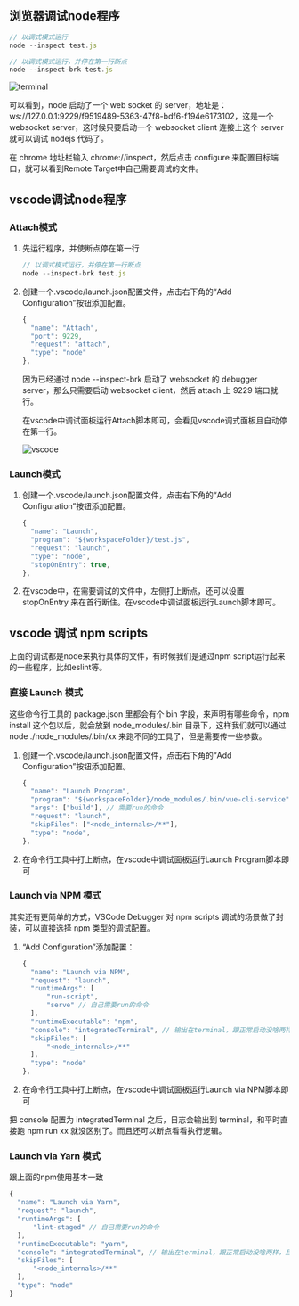 ## 浏览器调试node程序
```js
// 以调式模式运行
node --inspect test.js

// 以调式模式运行，并停在第一行断点
node --inspect-brk test.js
```
![terminal](https://cdn.lishuxue.site/blog/image/前端笔记/terminal.png)

可以看到，node 启动了一个 web socket 的 server，地址是：ws://127.0.0.1:9229/f9519489-5363-47f8-bdf6-f194e6173102，这是一个websocket server，这时候只要启动一个 websocket client 连接上这个 server 就可以调试 nodejs 代码了。

在 chrome 地址栏输入 chrome://inspect，然后点击 configure 来配置目标端口，就可以看到Remote Target中自己需要调试的文件。

## vscode调试node程序
### Attach模式
1. 先运行程序，并使断点停在第一行
    ```js
    // 以调式模式运行，并停在第一行断点
    node --inspect-brk test.js
    ```
2. 创建一个.vscode/launch.json配置文件，点击右下角的“Add Configuration”按钮添加配置。
    ```js
    {
      "name": "Attach",
      "port": 9229,
      "request": "attach",
      "type": "node"
    },
    ```

    因为已经通过 node --inspect-brk 启动了 websocket 的 debugger server，那么只需要启动 websocket client，然后 attach 上 9229 端口就行。

    在vscode中调试面板运行Attach脚本即可，会看见vscode调式面板且自动停在第一行。

    ![vscode](https://cdn.lishuxue.site/blog/image/前端笔记/vscode.png)

### Launch模式
1. 创建一个.vscode/launch.json配置文件，点击右下角的“Add Configuration”按钮添加配置。

    ```js
    {
      "name": "Launch",
      "program": "${workspaceFolder}/test.js",
      "request": "launch",
      "type": "node",
      "stopOnEntry": true,
    },
    ```
2. 在vscode中，在需要调试的文件中，左侧打上断点，还可以设置 stopOnEntry 来在首行断住。在vscode中调试面板运行Launch脚本即可。

## vscode 调试 npm scripts
上面的调试都是node来执行具体的文件，有时候我们是通过npm script运行起来的一些程序，比如eslint等。

### 直接 Launch 模式
这些命令行工具的 package.json 里都会有个 bin 字段，来声明有哪些命令，npm install 这个包以后，就会放到 node_modules/.bin 目录下，这样我们就可以通过 node ./node_modules/.bin/xx 来跑不同的工具了，但是需要传一些参数。

1. 创建一个.vscode/launch.json配置文件，点击右下角的“Add Configuration”按钮添加配置。

    ```js
    {
      "name": "Launch Program",
      "program": "${workspaceFolder}/node_modules/.bin/vue-cli-service",
      "args": ["build"], // 需要run的命令
      "request": "launch",
      "skipFiles": ["<node_internals>/**"],
      "type": "node",
    },
    ```
2. 在命令行工具中打上断点，在vscode中调试面板运行Launch Program脚本即可

### Launch via NPM 模式
其实还有更简单的方式，VSCode Debugger 对 npm scripts 调试的场景做了封装，可以直接选择 npm 类型的调试配置。

1. “Add Configuration”添加配置：

    ```js
    {
      "name": "Launch via NPM",
      "request": "launch",
      "runtimeArgs": [
          "run-script",
          "serve" // 自己需要run的命令
      ],
      "runtimeExecutable": "npm",
      "console": "integratedTerminal", // 输出在terminal，跟正常启动没啥两样，且可以调试
      "skipFiles": [
          "<node_internals>/**"
      ],
      "type": "node"
    },
    ```

2. 在命令行工具中打上断点，在vscode中调试面板运行Launch via NPM脚本即可

把 console 配置为 integratedTerminal 之后，日志会输出到 terminal，和平时直接跑 npm run xx 就没区别了。而且还可以断点看看执行逻辑。

### Launch via Yarn 模式
跟上面的npm使用基本一致
```js
{
  "name": "Launch via Yarn",
  "request": "launch",
  "runtimeArgs": [
      "lint-staged" // 自己需要run的命令
  ],
  "runtimeExecutable": "yarn",
  "console": "integratedTerminal", // 输出在terminal，跟正常启动没啥两样，且可以调试
  "skipFiles": [
      "<node_internals>/**"
  ],
  "type": "node"
}
```
